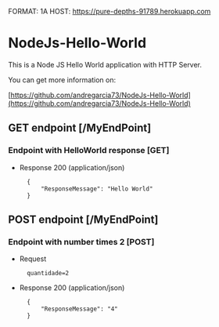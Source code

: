 FORMAT: 1A
HOST: https://pure-depths-91789.herokuapp.com

# NodeJs-Hello-World

This is a Node JS Hello World application with HTTP Server.

You can get more information on:

[https://github.com/andregarcia73/NodeJs-Hello-World](https://github.com/andregarcia73/NodeJs-Hello-World)


## GET endpoint [/MyEndPoint]

### Endpoint with HelloWorld response [GET]

+ Response 200 (application/json)

        {
            "ResponseMessage": "Hello World"
        }

## POST endpoint [/MyEndPoint]

### Endpoint with number times 2 [POST]

+ Request

        quantidade=2

+ Response 200 (application/json)

        {
            "ResponseMessage": "4"
        }
